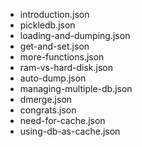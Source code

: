 - introduction.json
- pickledb.json
- loading-and-dumping.json
- get-and-set.json
- more-functions.json
- ram-vs-hard-disk.json
- auto-dump.json
- managing-multiple-db.json
- dmerge.json
- congrats.json
- need-for-cache.json
- using-db-as-cache.json